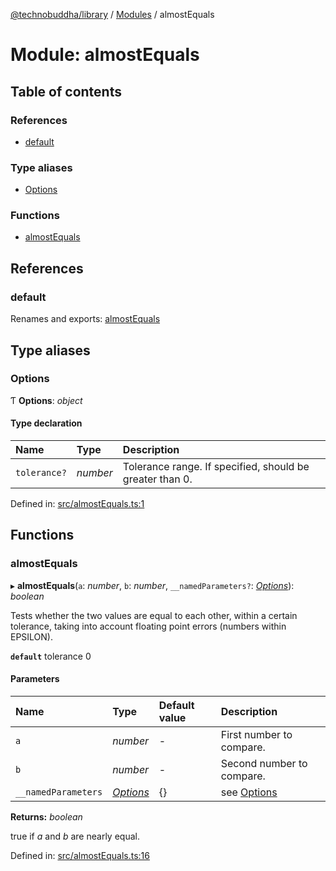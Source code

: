 [@technobuddha/library](../..) / [Modules](../Modules.md) / almostEquals

# Module: almostEquals

## Table of contents

### References

- [default](almostequals.md#default)

### Type aliases

- [Options](almostequals.md#options)

### Functions

- [almostEquals](almostequals.md#almostequals)

## References

### default

Renames and exports: [almostEquals](almostequals.md#almostequals)

## Type aliases

### Options

Ƭ **Options**: *object*

#### Type declaration

| Name | Type | Description |
| :------ | :------ | :------ |
| `tolerance?` | *number* | Tolerance range. If specified, should be greater than 0. |

Defined in: [src/almostEquals.ts:1](../src/almostEquals.ts#L1)

## Functions

### almostEquals

▸ **almostEquals**(`a`: *number*, `b`: *number*, `__namedParameters?`: [*Options*](almostequals.md#options)): *boolean*

Tests whether the two values are equal to each other, within a certain
tolerance, taking into account floating point errors (numbers within EPSILON).

**`default`** tolerance 0

#### Parameters

| Name | Type | Default value | Description |
| :------ | :------ | :------ | :------ |
| `a` | *number* | - | First number to compare. |
| `b` | *number* | - | Second number to compare. |
| `__namedParameters` | [*Options*](almostequals.md#options) | {} | see [Options](almostequals.md#options) |

**Returns:** *boolean*

true if *a* and *b* are nearly equal.

Defined in: [src/almostEquals.ts:16](../src/almostEquals.ts#L16)
